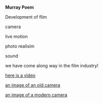 **Murray Poem**

Development of flim

camera

live motion 

photo realisim

sound

we have come along way in the film industry!

[here is a video](https://www.youtube.com/watch?v=qXRnGwbrnOo)

[an image of an old camera](https://www.123rf.com/photo_8654544_antique-old-camera.html)

[an image of a modern camera](https://burnspete.wordpress.com/2014/06/28/classic-glass-on-a-modern-camera/)
